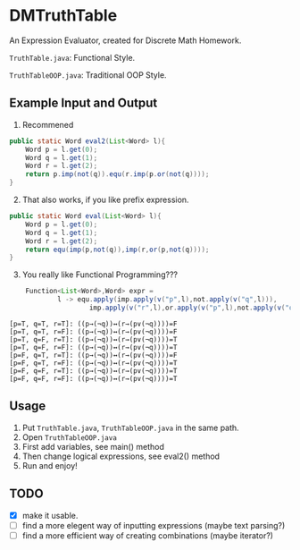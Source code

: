 # DMTruthTable
An Expression Evaluator, created for Discrete Math Homework.

`TruthTable.java`: Functional Style.

`TruthTableOOP.java`: Traditional OOP Style.

## Example Input and Output
1. Recommened
```Java
public static Word eval2(List<Word> l){
    Word p = l.get(0);
    Word q = l.get(1);
    Word r = l.get(2);
    return p.imp(not(q)).equ(r.imp(p.or(not(q))));
}
```
2. That also works, if you like prefix expression.

```Java
public static Word eval(List<Word> l){
    Word p = l.get(0);
    Word q = l.get(1);
    Word r = l.get(2);
    return equ(imp(p,not(q)),imp(r,or(p,not(q))));
}
```

3. You really like Functional Programming???
```Java
    Function<List<Word>,Word> expr =
            l -> equ.apply(imp.apply(v("p",l),not.apply(v("q",l))),
                    imp.apply(v("r",l),or.apply(v("p",l),not.apply(v("q",l)))));
```

```
[p=T, q=T, r=T]: ((p→(¬q))↔(r→(p∨(¬q))))=F
[p=T, q=T, r=F]: ((p→(¬q))↔(r→(p∨(¬q))))=F
[p=T, q=F, r=T]: ((p→(¬q))↔(r→(p∨(¬q))))=T
[p=T, q=F, r=F]: ((p→(¬q))↔(r→(p∨(¬q))))=T
[p=F, q=T, r=T]: ((p→(¬q))↔(r→(p∨(¬q))))=F
[p=F, q=T, r=F]: ((p→(¬q))↔(r→(p∨(¬q))))=T
[p=F, q=F, r=T]: ((p→(¬q))↔(r→(p∨(¬q))))=T
[p=F, q=F, r=F]: ((p→(¬q))↔(r→(p∨(¬q))))=T
```

## Usage
1. Put `TruthTable.java`, `TruthTableOOP.java` in the same path.
2. Open `TruthTableOOP.java`
3. First add variables, see main() method
4. Then change logical expressions, see eval2() method
5. Run and enjoy!

## TODO
- [x] make it usable.
- [ ] find a more elegent way of inputting expressions (maybe text parsing?)
- [ ] find a more efficient way of creating combinations (maybe iterator?)
